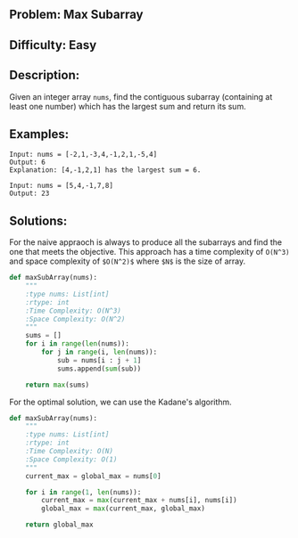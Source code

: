 ## Problem: Max Subarray

## Difficulty: Easy

## Description:
Given an integer array `nums`, find the contiguous subarray (containing at least one number) which has the largest sum and return its sum.

## Examples:
```
Input: nums = [-2,1,-3,4,-1,2,1,-5,4]
Output: 6
Explanation: [4,-1,2,1] has the largest sum = 6.
```

```
Input: nums = [5,4,-1,7,8]
Output: 23
```

## Solutions: 
For the naive appraoch is always to produce all the subarrays and find the one that meets the objective. This approach has a time complexity of `O(N^3)` and space complexity of `$O(N^2)$` where `$N$` is the size of array.

```python
def maxSubArray(nums):
    """
    :type nums: List[int]
    :rtype: int
    :Time Complexity: O(N^3)
    :Space Complexity: O(N^2)
    """
    sums = []
    for i in range(len(nums)):
        for j in range(i, len(nums)):
            sub = nums[i : j + 1]
            sums.append(sum(sub))

    return max(sums)
```

For the optimal solution, we can use the Kadane's algorithm. 
```python
def maxSubArray(nums):
    """
    :type nums: List[int]
    :rtype: int
    :Time Complexity: O(N)
    :Space Complexity: O(1)
    """
    current_max = global_max = nums[0]

    for i in range(1, len(nums)):
        current_max = max(current_max + nums[i], nums[i])
        global_max = max(current_max, global_max)

    return global_max
```

